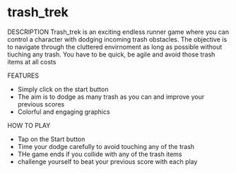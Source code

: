 # trash_trek
DESCRIPTION
Trash_trek is an exciting endless runner game where you can control a character with dodging incoming trash obstacles. The objective is to navigate through the cluttered envirnoment as long as possible without tiuching any trash. You have to be quick, be agile and avoid those trash items at all costs

FEATURES
- Simply click on the start button
- The aim is to dodge as many trash as you can and improve your previous scores
- Colorful and engaging graphics

HOW TO PLAY
- Tap on the Start button
- Time your dodge carefully to avoid touching any of the trash
- THe game ends if you collide with any of the trash items
- challenge yourself to beat your previous score with each play


